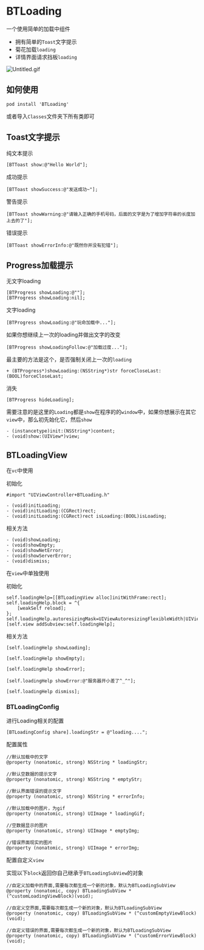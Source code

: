 # BTLoading

一个使用简单的加载中组件

* 拥有简单的```Toast```文字提示
*  菊花加载```loading```
*  详情界面请求挡板```loading```

![Untitled.gif](https://upload-images.jianshu.io/upload_images/1243802-5df740b9069b25f2.gif?imageMogr2/auto-orient/strip)


## 如何使用
```
pod install 'BTLoading'
```

或者导入```Classes```文件夹下所有类即可

## Toast文字提示

纯文本提示

```
[BTToast show:@"Hello World"];
```
成功提示

```
[BTToast showSuccess:@"发送成功~"];
```
警告提示

```
[BTToast showWarning:@"请输入正确的手机号码，后面的文字是为了增加字符串的长度加上去的了"];
```

错误提示

```
[BTToast showErrorInfo:@"既然你并没有犯错"];
```

## Progress加载提示


无文字loading

```
[BTProgress showLoading:@""];
[BTProgress showLoading:nil];
```




文字loading

```
[BTProgress showLoading:@"玩命加载中..."];
```

如果你想继续上一次的loading并做出文字的改变

```
[BTProgress showLoadingFollow:@"加载过度..."];
```

最主要的方法是这个，是否强制关闭上一次的```loading```

```
+ (BTProgress*)showLoading:(NSString*)str forceCloseLast:(BOOL)forceCloseLast;
```

消失

```
[BTProgress hideLoading];
```

需要注意的是这里的```Loading```都是```show```在程序的的```window```中，如果你想展示在其它```view```中，那么初先始化它，然后```show```

```
- (instancetype)init:(NSString*)content;
- (void)show:(UIView*)view;
```

## BTLoadingView

在```vc```中使用

初始化

```
#import "UIViewController+BTLoading.h"

- (void)initLoading;
- (void)initLoading:(CGRect)rect;
- (void)initLoading:(CGRect)rect isLoading:(BOOL)isLoading;
```

相关方法

```
- (void)showLoading;
- (void)showEmpty;
- (void)showNetError;
- (void)showServerError;
- (void)dismiss;
```

在```view```中单独使用

初始化

```
self.loadingHelp=[[BTLoadingView alloc]initWithFrame:rect];
self.loadingHelp.block = ^{
    [weakSelf reload];
};
self.loadingHelp.autoresizingMask=UIViewAutoresizingFlexibleWidth|UIViewAutoresizingFlexibleHeight;
[self.view addSubview:self.loadingHelp];
```

相关方法

```
[self.loadingHelp showLoading];

[self.loadingHelp showEmpty];

[self.loadingHelp showError];

[self.loadingHelp showError:@"服务器开小差了^_^"];

[self.loadingHelp dismiss];
```

### BTLoadingConfig

进行Loading相关的配置

```
[BTLoadingConfig share].loadingStr = @"loading....";
```

配置属性

```
//默认加载中的文字
@property (nonatomic, strong) NSString * loadingStr;

//默认空数据的提示文字
@property (nonatomic, strong) NSString * emptyStr;

//默认界面错误的提示文字
@property (nonatomic, strong) NSString * errorInfo;

//默认加载中的图片，为gif
@property (nonatomic, strong) UIImage * loadingGif;

//空数据显示的图片
@property (nonatomic, strong) UIImage * emptyImg;

//错误界面现实的图片
@property (nonatomic, strong) UIImage * errorImg;
```

配置自定义```view```

实现以下```block```返回你自己继承于```BTLoadingSubView```的对象

```
//自定义加载中的界面,需要每次都生成一个新的对象，默认为BTLoadingSubView
@property (nonatomic, copy) BTLoadingSubView * (^customLoadingViewBlock)(void);

//自定义空界面,需要每次都生成一个新的对象，默认为BTLoadingSubView
@property (nonatomic, copy) BTLoadingSubView * (^customEmptyViewBlock)(void);

//自定义错误的界面,需要每次都生成一个新的对象，默认为BTLoadingSubView
@property (nonatomic, copy) BTLoadingSubView * (^customErrorViewBlock)(void);
```

